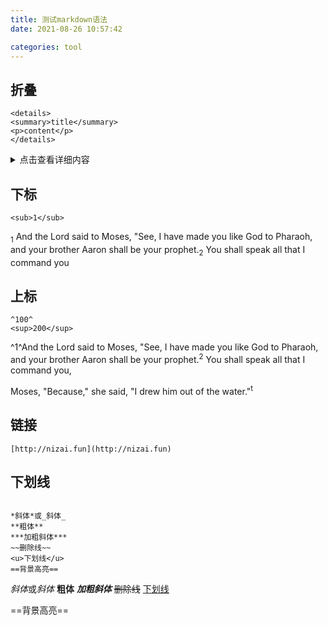 ```yaml
---
title: 测试markdown语法
date: 2021-08-26 10:57:42

categories: tool
---
```


## 折叠

```
<details>
<summary>title</summary>
<p>content</p>
</details>
```

<details>
  <summary>点击查看详细内容</summary>
  <p> 以利加拿和他全家都上去，要向耶和华献年祭和还愿祭。哈拿却没有上去，因为她对丈夫说："等孩子断了奶，我就带他上去朝见耶和华，让他永远住在那里。" 她丈夫以利加拿对她说："就照你看为好的去做吧！可以留到儿子断了奶，愿耶和华应验他的话。"于是妇人留在家里乳养儿子，直到断了奶。 断奶之后，她就带着孩子，连同一头三岁的公牛，一伊法细面，一皮袋酒，上示罗耶和华的殿去。那时，孩子还小。 他们宰了公牛，就领孩子到以利面前。 妇人说："我主啊，请容许我说，我向你，我的主起誓，从前在你这里站着祈求耶和华的那妇人就是我。 我祈求为要得这孩子，耶和华已将我向他所求的赐给我了。 所以，我将这孩子献给耶和华，使他终生归给耶和华。" 他就在那里敬拜耶和华。</p>
  
</details>

## 下标

```
<sub>1</sub>
```

<sub>1</sub> And the Lord said to Moses, "See, I have made you like God to Pharaoh, and your brother Aaron shall be your prophet.<sub>2</sub> You shall speak all that I command you

## 上标

```
^100^
<sup>200</sup>
```

^1^And the Lord said to Moses, "See, I have made you like God to Pharaoh, and your brother Aaron shall be your prophet.<sup>2</sup> You shall speak all that I command you,

Moses, "Because," she said, "I drew him out of the water."<sup>t</sup>

## 链接

```
[http://nizai.fun](http://nizai.fun)
```

## 下划线

```

*斜体*或_斜体_
**粗体**
***加粗斜体***
~~删除线~~
<u>下划线</u>
==背景高亮==
```

*斜体*或*斜体*
**粗体**
**_加粗斜体_**
~~删除线~~
<u>下划线</u>

==背景高亮==
